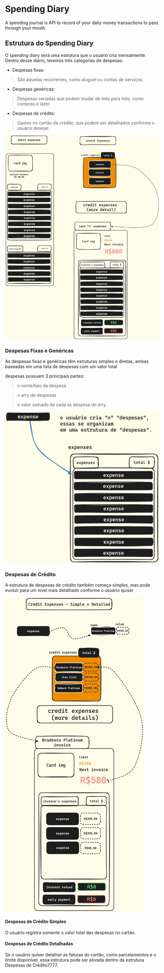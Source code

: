 # Spending Diary 
A spending journal is API to record of your daily money transactions to pass through your mouth.

## Estrutura do Spending Diary
O spending diary será uma estrutura que o usuário cria mensalmente. Dentro desse diário, teremos três categorias de despesas:

- Despesas fixas: 
> São aquelas recorrentes, como aluguel ou contas de serviços.
- Despesas genéricas: 
> Despesas variadas que podem mudar de mês para mês, como compras e lazer.
- Despesas de crédito: 
> Gastos no cartão de crédito, que podem ser detalhados conforme o usuário desejar.

![expensesTypes](/src/expensesTypes.jpeg)

### Despesas Fixas e Genéricas
As despesas fixas e genéricas têm estruturas simples e diretas, ambas baseadas em uma lista de despesas com um valor total

despesas possuem 3 principais partes:
> o nome/tipo da despesa

> o arry de despesas

> o valor somado de cada as despesa do arry

![expenses](/src/expenses-struct.jpeg)

### Despesas de Crédito
A estrutura de despesas de crédito também começa simples, mas pode evoluir para um nível mais detalhado conforme o usuário quiser

![credit-expenses](/src/credit-expenses-simpleXdetailed.jpeg)

#### Despesas de Crédito Simples
O usuário registra somente o valor total das despesas no cartão.

#### Despesas de Crédito Detalhadas 
Se o usuário quiser detalhar as faturas do cartão, como parcelamentos e o limite disponível, essa estrutura pode ser ativada dentro da estrutura Despesas de Crédito7777.